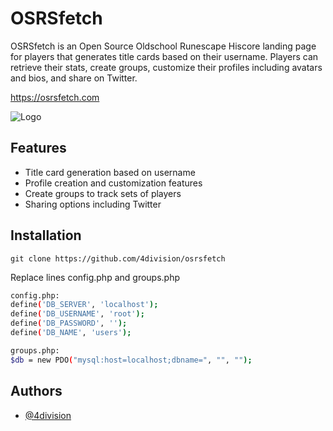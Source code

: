 
# OSRSfetch

OSRSfetch is an Open Source Oldschool Runescape Hiscore landing page for players that generates title cards based on their username. Players can retrieve their stats, create groups, customize their profiles including avatars and bios, and share on Twitter. 

https://osrsfetch.com

![Logo](https://osrsfetch.com/images/logo.png)


## Features

- Title card generation based on username   
- Profile creation and customization features
- Create groups to track sets of players
- Sharing options including Twitter


## Installation

    git clone https://github.com/4division/osrsfetch
Replace lines config.php and groups.php

```bash
config.php:
define('DB_SERVER', 'localhost');
define('DB_USERNAME', 'root');
define('DB_PASSWORD', '');
define('DB_NAME', 'users');

groups.php:
$db = new PDO("mysql:host=localhost;dbname=", "", "");
```
    


## Authors

- [@4division](https://www.github.com/4division)

